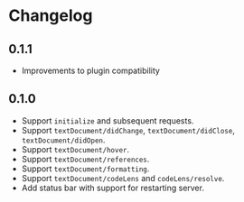 # Changelog

## 0.1.1

- Improvements to plugin compatibility

## 0.1.0

- Support `initialize` and subsequent requests.
- Support `textDocument/didChange`, `textDocument/didClose`, `textDocument/didOpen`.
- Support `textDocument/hover`.
- Support `textDocument/references`.
- Support `textDocument/formatting`.
- Support `textDocument/codeLens` and `codeLens/resolve`.
- Add status bar with support for restarting server.
